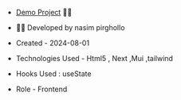 - [Demo Project](https://nextproject-banimode.vercel.app/Cart) 👩‍💻



- 👩‍🎓 Developed by nasim pirghollo

- Created - 2024-08-01

- Technologies Used - Html5 , Next ,Mui ,tailwind 

- Hooks Used : useState 

- Role - Frontend
